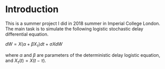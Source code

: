 # Introduction  
This is a summer project I did in 2018 summer in Imperial College London. The main task is to simulate the following logistic stochastic delay differential equation. 

$dW=X( \alpha +\beta X_\tau )dt+\sigma X dW$

where $\alpha$ and $\beta$ are parameters of the deterministic delay logistic equation, and $X_\tau(t)=X(t-\tau)$.


<!--stackedit_data:
eyJoaXN0b3J5IjpbMTM1OTgxOTIxMCwtMzgzMTM4MzQ0LDYzNj
U5MDYzNF19
-->